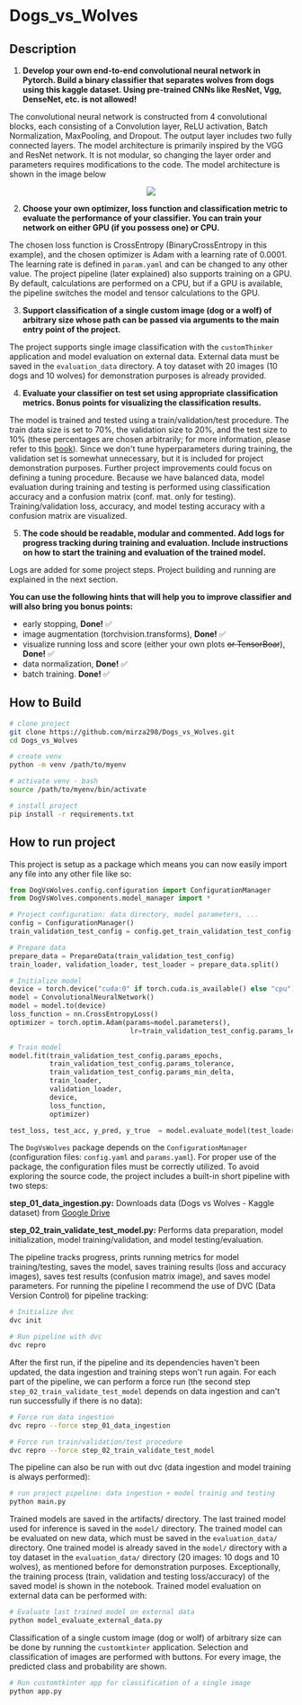 # Dogs_vs_Wolves

## Description

1) **Develop your own end-to-end convolutional neural network in Pytorch. Build a binary classifier that separates wolves from dogs using this kaggle dataset. Using pre-trained CNNs like ResNet, Vgg, DenseNet, etc. is not allowed!**

The convolutional neural network is constructed from 4 convolutional blocks, each consisting of a Convolution layer, ReLU activation, Batch Normalization, MaxPooling, and Dropout. The output layer includes two fully connected layers. The model architecture is primarily inspired by the VGG and ResNet network. It is not modular, so changing the layer order and parameters requires modifications to the code. The model architecture is shown in the image below

<p align="center">
  <img src="/images/cnn_arhitecture.png" />
</p>

2) **Choose your own optimizer, loss function and classification metric to evaluate the performance of your classifier. You can train your network on either GPU (if you possess one) or CPU.**

The chosen loss function is CrossEntropy (BinaryCrossEntropy in this example), and the chosen optimizer is Adam with a learning rate of 0.0001. The learning rate is defined in `param.yaml` and can be changed to any other value. The project pipeline (later explained) also supports training on a GPU. By default, calculations are performed on a CPU, but if a GPU is available, the pipeline switches the model and tensor calculations to the GPU.

3) **Support classification of a single custom image (dog or a wolf) of arbitrary size whose path can be passed via arguments to the main entry point of the project.**

The project supports single image classification with the `customThinker` application and model evaluation on external data. External data must be saved in the `evaluation_data` directory. A toy dataset with 20 images (10 dogs and 10 wolves) for demonstration purposes is already provided.

4) **Evaluate your classifier on test set using appropriate classification metrics. Bonus points for visualizing the classification results.**

The model is trained and tested using a train/validation/test procedure. The train data size is set to 70%, the validation size to 20%, and the test size to 10% (these percentages are chosen arbitrarily; for more information, please refer to this [book](https://link.springer.com/book/10.1007/978-0-387-84858-7)). Since we don't tune hyperparameters during training, the validation set is somewhat unnecessary, but it is included for project demonstration purposes. Further project improvements could focus on defining a tuning procedure. Because we have balanced data, model evaluation during training and testing is performed using classification accuracy and a confusion matrix (conf. mat. only for testing). Training/validation loss, accuracy, and model testing accuracy with a confusion matrix are visualized.

5) **The code should be readable, modular and commented. Add logs for progress tracking during training and evaluation. Include instructions on how to start the training and evaluation of the trained model.**

Logs are added for some project steps. Project building and running are explained in the next section.

**You can use the following hints that will help you to improve classifier and will also bring you bonus points:**
- early stopping, **Done!** :white_check_mark:
- image augmentation (torchvision.transforms), **Done!** :white_check_mark:
- visualize running loss and score (either your own plots ~~or TensorBoar~~), **Done!** :white_check_mark:
- data normalization, **Done!** :white_check_mark:
- batch training. **Done!** :white_check_mark:

## How to Build

```bash
# clone project 
git clone https://github.com/mirza298/Dogs_vs_Wolves.git
cd Dogs_vs_Wolves

# create venv
python -m venv /path/to/myenv

# activate venv - bash
source /path/to/myenv/bin/activate

# install project
pip install -r requirements.txt
```

## How to run project

This project is setup as a package which means you can now easily import any file into any other file like so:

```python
from DogVsWolves.config.configuration import ConfigurationManager
from DogVsWolves.components.model_manager import *

# Project configuration: data directory, model parameters, ...
config = ConfigurationManager()
train_validation_test_config = config.get_train_validation_test_config()

# Prepare data
prepare_data = PrepareData(train_validation_test_config)
train_loader, validation_loader, test_loader = prepare_data.split()

# Initialize model
device = torch.device("cuda:0" if torch.cuda.is_available() else "cpu")
model = ConvolutionalNeuralNetwork()
model = model.to(device)
loss_function = nn.CrossEntropyLoss()
optimizer = torch.optim.Adam(params=model.parameters(), 
                              lr=train_validation_test_config.params_learning_rate)

# Train model
model.fit(train_validation_test_config.params_epochs,
          train_validation_test_config.params_tolerance,
          train_validation_test_config.params_min_delta,
          train_loader, 
          validation_loader, 
          device, 
          loss_function, 
          optimizer)

test_loss, test_acc, y_pred, y_true  = model.evaluate_model(test_loader, device, loss_function)
```

The `DogVsWolves` package depends on the `ConfigurationManager` (configuration files: `config.yaml` and `params.yaml`). For proper use of the package, the configuration files must be correctly utilized. To avoid exploring the source code, the project includes a built-in short pipeline with two steps:

**step_01_data_ingestion.py:** Downloads data (Dogs vs Wolves - Kaggle dataset) from [Google Drive](https://drive.google.com/file/d/1hyc-VNu-UVPag_FlyL36gBGJBx72VgUf/view?usp=drive_link)

**step_02_train_validate_test_model.py:** Performs data preparation, model initialization, model training/validation, and model testing/evaluation.

The pipeline tracks progress, prints running metrics for model training/testing, saves the model, saves training results (loss and accuracy images), saves test results (confusion matrix image), and saves model parameters. For running the pipeline I recommend the use of DVC (Data Version Control) for pipeline tracking:

```bash
# Initialize dvc
dvc init

# Run pipeline with dvc
dvc repro
```

After the first run, if the pipeline and its dependencies haven't been updated, the data ingestion and training steps won't run again. For each part of the pipeline, we can perform a force run (the second step `step_02_train_validate_test_model` depends on data ingestion and can't run successfully if there is no data):

```bash
# Force run data ingestion
dvc repro --force step_01_data_ingestion

# Force run train/validation/test procedure
dvc repro --force step_02_train_validate_test_model
```

The pipeline can also be run with out dvc (data ingestion and model training is always performed):

```bash
# run project pipeline: data ingestion + model trainig and testing
python main.py
```

Trained models are saved in the artifacts/ directory. The last trained model used for inference is saved in the `model/` directory. The trained model can be evaluated on new data, which must be saved in the `evaluation_data/` directory. One trained model is already saved in the `model/` directory with a toy dataset in the `evaluation_data/` directory (20 images: 10 dogs and 10 wolves), as mentioned before for demonstration purposes. Exceptionally, the training process (train, validation and testing loss/accuracy) of the saved model is shown in the notebook. Trained model evaluation on external data can be performed with:

```bash
# Evaluate last trained model on external data
python model_evaluate_external_data.py
```

Classification of a single custom image (dog or wolf) of arbitrary size can be done by running the `customtkinter` application. Selection and classification of images are performed with buttons. For every image, the predicted class and probability are shown.

```bash
# Run customtkinter app for classification of a single image
python app.py
```

